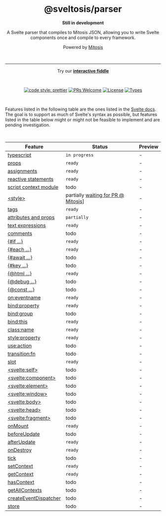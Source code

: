 <div align="center">
  <h1>@sveltosis/parser</h1>
</div>

<p align="center">
<b>
  Still in development
  </b>
</p>
<p align="center">
  A Svelte parser that compiles to Mitosis JSON, allowing you to write Svelte components once and compile to every framework. 
</p>
<p align="center">
 Powered by 
  <a href="https://github.com/BuilderIO/mitosis">Mitosis</a>
  </p>
<br>

---

<p align="center">
  <p align="center">
    Try our  <a href="https://try.sveltosis.dev/"><b>interactive fiddle</b></a>
  </p>
</p>

<br>
<p align="center">
  <a href="https://github.com/prettier/prettier"><img alt="code style: prettier" src="https://img.shields.io/badge/code_style-prettier-ff69b4.svg" /></a>
  <a href="https://github.com/BuilderIO/mitosis/pulls"><img alt="PRs Welcome" src="https://img.shields.io/badge/PRs-welcome-brightgreen.svg" /></a>
  <a href="https://github.com/BuilderIO/mitosis"><img alt="License" src="https://img.shields.io/github/license/BuilderIO/mitosis" /></a>
  <a href="https://www.npmjs.com/package/@builder.io/mitosis"><img alt="Types" src="https://img.shields.io/npm/types/@builder.io/mitosis" /></a>
  
</p>

<br>

Features listed in the following table are the ones listed in the [Svelte docs](https://svelte.dev/docs).
The goal is to support as much of Svelte's syntax as possible, but features listed in the table below might or might not be feasible to implement and are pending investigation.

<br>

<div align="center">

| Feature | Status | Preview |
| - | - | - |
| [typescript]() | `in progress` | - 
| [props](https://svelte.dev/docs#component-format-script-1-export-creates-a-component-prop) | `ready` | - 
| [assignments](https://svelte.dev/docs#component-format-script-2-assignments-are-reactive) | `ready` | -
| [reactive statements](https://svelte.dev/docs#component-format-script-3-$-marks-a-statement-as-reactive) | `ready`| -
| [script context module](https://svelte.dev/docs#component-format-script-context-module) | todo | -
| [\<style\>](https://svelte.dev/docs#component-format-style) | partially [waiting for PR @ Mitosis](https://github.com/BuilderIO/mitosis/pull/758)] | -
| [tags](https://svelte.dev/docs#template-syntax-tags) | `ready` | -
| [attributes and props](https://svelte.dev/docs#template-syntax-attributes-and-props) | `partially` | -
| [text expressions](https://svelte.dev/docs#template-syntax-text-expressions) | `ready` | -
| [comments](https://svelte.dev/docs#template-syntax-text-expressions) | todo | -
| [{#if ...}](https://svelte.dev/docs#template-syntax-if) | `ready` | - 
| [{#each ...}](https://svelte.dev/docs#template-syntax-each) | `ready`| -
| [{#await ...}](https://svelte.dev/docs#template-syntax-await) | todo| -
| [{#key ...}](https://svelte.dev/docs#template-syntax-key) | todo| -
| [{@html ...}](https://svelte.dev/docs#template-syntax-html) | `ready` | -
| [{@debug ...}](https://svelte.dev/docs#template-syntax-debug) | todo | -
| [{@const ...}](https://svelte.dev/docs#template-syntax-const) | todo | -
| [on:eventname](https://svelte.dev/docs#template-syntax-element-directives-on-eventname) | `ready` | -
 [bind:property](https://svelte.dev/docs#template-syntax-element-directives-bind-property) | `ready` | -
 [bind:group](https://svelte.dev/docs#template-syntax-element-directives-bind-group) | todo | -
 [bind:this](https://svelte.dev/docs#template-syntax-element-directives-bind-this) | `ready` | -
 [class:name](https://svelte.dev/docs#template-syntax-element-directives-class-name) | `ready` | -
 [style:property](https://svelte.dev/docs#template-syntax-element-directives-style-property) | `ready` | -
 | [use:action](https://svelte.dev/docs#template-syntax-element-directives-use-action) | todo | -
 | [transition:fn](https://svelte.dev/docs#template-syntax-element-directives-transition-fn) | todo | -
 | [slot](https://svelte.dev/docs#template-syntax-slot) | `ready` | -
 | [\<svelte:self>](https://svelte.dev/docs#template-syntax-svelte-self) | todo | -
 | [\<svelte:component>](https://svelte.dev/docs#template-syntax-svelte-component) | todo | -
 | [\<svelte:element>](https://svelte.dev/docs#template-syntax-svelte-element) | todo | -
 | [\<svelte:window>](https://svelte.dev/docs#template-syntax-svelte-window) | todo | -
 | [\<svelte:body>](https://svelte.dev/docs#template-syntax-svelte-body) | todo | -
 | [\<svelte:head>](https://svelte.dev/docs#template-syntax-svelte-head) | todo | -
 | [\<svelte:fragment>](https://svelte.dev/docs#template-syntax-svelte-fragment) | todo | -
| [onMount](https://svelte.dev/docs#run-time-svelte-onmount) | `ready` | -
| [beforeUpdate](https://svelte.dev/docs#run-time-svelte-beforeupdate) | todo | -
| [afterUpdate](https://svelte.dev/docs#run-time-svelte-afterupdate) | `ready` | -
| [onDestroy](https://svelte.dev/docs#run-time-svelte-ondestroy) | `ready` | -
| [tick](https://svelte.dev/docs#run-time-svelte-tick) | todo | -
| [setContext](https://svelte.dev/docs#run-time-svelte-setcontext) | `ready` | -
| [getContext](https://svelte.dev/docs#run-time-svelte-getcontext) | `ready` | -
| [hasContext](https://svelte.dev/docs#run-time-svelte-hascontext) | todo | -
| [getAllContexts](https://svelte.dev/docs#run-time-svelte-getallcontexts) | todo | -
| [createEventDispatcher](https://svelte.dev/docs#run-time-svelte-createeventdispatcher) | todo | -
| [store](https://svelte.dev/docs#run-time-svelte-store) | todo | -

</div>
